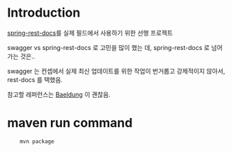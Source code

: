 # Introduction


[spring-rest-docs](https://spring.io/projects/spring-restdocs)를 실제 필드에서 사용하기 위한 선행 프로젝트

swagger vs spring-rest-docs 로 고민을 많이 했는 데, spring-rest-docs 로 넘어가는 것은..

swagger 는 컨셉에서 실제 최신 업데이트를 위한 작업이 번거롭고 강제적이지 않아서, rest-docs 를 택했음. 

참고할 레퍼런스는 [Baeldung](https://www.baeldung.com/spring-rest-docs) 이 괜찮음.

# maven run command

```$java
    mvn package
```